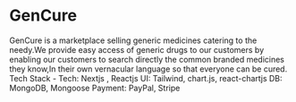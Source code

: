 # GenCure
GenCure is a marketplace selling generic medicines catering to the needy.We provide easy access of generic drugs to our customers by enabling our customers to search directly the common branded medicines they know,In their own vernacular language so that everyone can be cured.
Tech Stack - 
Tech: Nextjs , Reactjs
UI: Tailwind, chart.js, react-chartjs
DB: MongoDB, Mongoose
Payment: PayPal, Stripe
